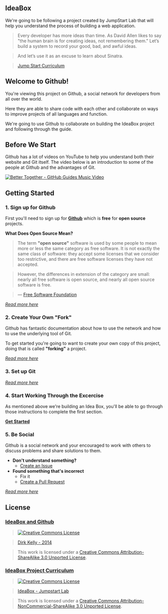 ## IdeaBox

We're going to be following a project created by JumpStart Lab that will help you understand the process of building a web application.

> Every developer has more ideas than time. As David Allen likes to say "the human brain is for creating ideas, not remembering them." Let’s build a system to record your good, bad, and awful ideas.

> And let’s use it as an excuse to learn about Sinatra.

> [Jump Start Curriculum](http://tutorials.jumpstartlab.com/projects/idea_box.html)

## Welcome to Github!

You're viewing this project on Github, a social network for developers from all over the world.

Here they are able to share code with each other and collaborate on ways to improve projects
of all languages and function.

We're going to use Github to collaborate on building the IdeaBox project and following through the guide.

## Before We Start

Github has a lot of videos on YouTube to help you understand both their website and Git itself. The video below is an introduction to some of the people at Github and the advantages of Git.

[![Better Together - GitHub Guides Music Video](http://img.youtube.com/vi/qT90jZP58jM/0.jpg)](http://www.youtube.com/watch?v=qT90jZP58jM)


## Getting Started

### 1. Sign up for Github

First you'll need to sign up for [**Github**](github.com/signup) which is **free** for **open source** projects.

**What Does Open Source Mean?**

> The term **"open source"** software is used by some people to mean more or less the same category as free software. 
> It is not exactly the same class of software: they accept some licenses that we consider too restrictive, 
> and there are free software licenses they have not accepted.

> However, the differences in extension of the category are small: nearly all free software is open source,
> and nearly all open source software is free.

> — [Free Software Foundation](https://www.gnu.org/philosophy/categories.html)

[_Read more here_](https://help.github.com/articles/signing-up-for-a-new-github-account)

### 2. Create Your Own "Fork"

Github has fantastic documentation about how to use the network and how to use the underlying tool of Git.

To get started you're going to want to create your own copy of this project, doing that is called **"forking"** a project.

[_Read more here_](https://help.github.com/articles/fork-a-repo)

### 3. Set up Git

[_Read more here_](https://help.github.com/articles/set-up-git)

### 4. Start Working Through the Excercise

As mentioned above we're building an Idea Box, you'll be able to go through those instructions to complete the first section.

[**Get Started**](http://tutorials.jumpstartlab.com/projects/idea_box.html#i0:-getting-started)

### 5. Be Social

Github is a social network and your encouraged to work with others to discuss problems and share solutions to them.

* **Don't understand something?**
  * [Create an Issue](https://github.com/dirkkelly/IdeaBox/issues)
* **Found something that's incorrect**
  * Fix it
  * [Create a Pull Request](https://github.com/dirkkelly/IdeaBox/issues)

[_Read more here_](https://help.github.com/articles/be-social)

## License

### [IdeaBox and Github](github.com/dirkkelly/IdeaBox)

> [![Creative Commons License](http://i.creativecommons.org/l/by-sa/3.0/88x31.png)](http://creativecommons.org/licenses/by-sa/3.0/)

> [Dirk Kelly - 2014](http://tutorials.jumpstartlab.com/projects/idea_box.html)  

> This work is licensed under a [Creative Commons Attribution-ShareAlike 3.0 Unported License](http://creativecommons.org/licenses/by-sa/3.0/).

### [IdeaBox Project Curriculum](http://tutorials.jumpstartlab.com/projects/idea_box.html)

> [![Creative Commons License](http://i.creativecommons.org/l/by-nc-sa/3.0/88x31.png)](http://creativecommons.org/licenses/by-nc-sa/3.0/)  

> [IdeaBox - Jumpstart Lab](http://tutorials.jumpstartlab.com/projects/idea_box.html)  

> This work is licensed under a [Creative Commons Attribution-NonCommercial-ShareAlike 3.0 Unported License](http://creativecommons.org/licenses/by-nc-sa/3.0/).
